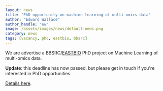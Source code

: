 ```yaml
---
layout: news
title: "PhD opportunity on machine learning of multi-omics data"
author: "Edward Wallace"
author_handle: "ew"
image: /assets/images/news/default-news.png
category: news
tags: [vacancy, phd, eastbio, bbsrc]
---
```


We are advertise a BBSRC/[EASTBIO](http://www.eastscotbiodtp.ac.uk/) PhD project on Machine Learning of multi-omics data.

**Update**: this deadline has now passed, but please get in touch if you're interested in PhD opportunities.

[Details here](/blog/phd-multi-omics).

